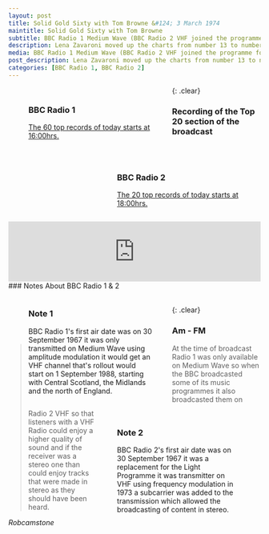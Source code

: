```yaml
---
layout: post
title: Solid Gold Sixty with Tom Browne &#124; 3 March 1974
maintitle: Solid Gold Sixty with Tom Browne
subtitle: BBC Radio 1 Medium Wave (BBC Radio 2 VHF joined the programme for the top 20)
description: Lena Zavaroni moved up the charts from number 13 to number 10.
media: BBC Radio 1 Medium Wave (BBC Radio 2 VHF joined the programme for the top 20)
post_description: Lena Zavaroni moved up the charts from number 13 to number 10.
categories: [BBC Radio 1, BBC Radio 2]
---
```


<figure class="fig1">
<h3 id="radio-1">BBC Radio 1</h3>
<p><a href="https://genome.ch.bbc.co.uk/schedules/radio1/england/1974-03-03#at-16.00">The 60 top records of today starts at 16:00hrs.</a></p>
</figure>

<figure class="fig2">
<figcaption>
<h3 id="radio-2">BBC Radio 2</h3>
<p><a href="https://genome.ch.bbc.co.uk/schedules/radio2/1974-03-03#at-18.00">The 20 top records of today starts at 18:00hrs.</a></p>

</figcaption>
</figure>

{: .clear}

### Recording of the Top 20 section of the broadcast
<iframe width="100%" height="120" src="https://www.mixcloud.com/widget/iframe/?hide_cover=1&light=1&feed=%2Fpeteseaton%2Fsolid-gold-sixty-with-tom-browne-030374%2F" frameborder="0" ></iframe>
<br />
### Notes About BBC Radio 1 & 2

<figure class="fig1">
<h3 id="note-1">Note 1</h3>
<p>BBC Radio 1's first air date was on 30 September 1967 it was only transmitted on Medium Wave using amplitude modulation it would get an VHF channel that's rollout would start on 1 September 1988, starting with Central Scotland, the Midlands and the north of England.</p>
</figure>

<figure class="fig2">
<h3 id="note-2">Note 2</h3>
<p>BBC Radio 2's first air date was on 30 September 1967 it was a replacement for the Light Programme it was transmitter on VHF using frequency modulation in 1973 a subcarrier was added to the transmission which allowed the broadcasting of content in stereo.</P>
</figure>

<br />{: .clear}

### Am - FM
> At the time of broadcast Radio 1 was only available on Medium Wave so when the BBC broadcasted some of its music programmes it also broadcasted them on Radio 2 VHF so that listeners with a VHF Radio could enjoy a higher quality of sound and if the receiver was a stereo one than could enjoy tracks that were made in stereo as they should have been heard.

<cite>Robcamstone</cite>

<style>
.fig1 {float:left; width:49%;}

.fig2 {float:right; width:49%;}

figcaption {float:left; width:100%;}

@media only screen and (max-width: 700px) {
.fig1, .fig2 {float:left; width:100%;}
figcaption {float:left; width:100%; margin-bottom: 10px;}
}
</style>
			
